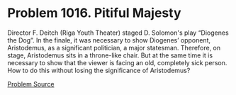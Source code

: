 # Problem 1016. Pitiful Majesty

Director F. Deitch (Riga Youth Theater) staged D. Solomon's play “Diogenes the Dog”. In the finale, it was necessary to show Diogenes’ opponent, Aristodemus, as a significant politician, a major statesman. Therefore, on stage, Aristodemus sits in a throne-like chair. But at the same time it is necessary to show that the viewer is facing an old, completely sick person. How to do this without losing the significance of Aristodemus?

[Problem Source](https://www.trizland.ru/tasks/1830/)